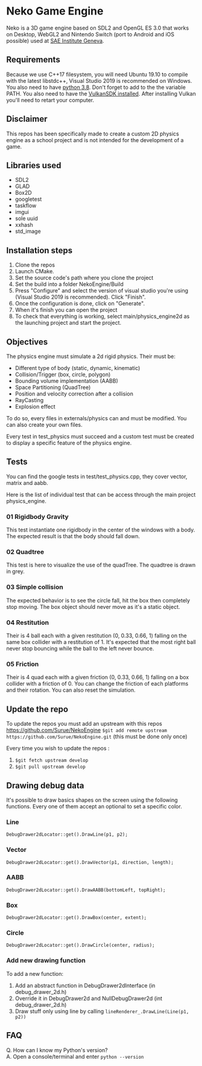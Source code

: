 # Neko Game Engine

Neko is a 3D game engine based on SDL2 and OpenGL ES 3.0 that works on Desktop, WebGL2 and Nintendo Switch (port to Android and iOS possible) used at [SAE Institute Geneva](https://sae.swiss).

## Requirements
Because we use C++17 filesystem, you will need Ubuntu 19.10 to compile with the latest libstdc++, Visual Studio 2019 is recommended on Windows.
You also need to have [python 3.8](https://www.python.org/downloads/windows/). Don't forget to add to the the variable PATH.  You also need to have the [VulkanSDK installed](https://vulkan.lunarg.com/). After installing Vulkan you'll need to retart your computer.
## Disclaimer
This repos has been specifically made to create a custom 2D physics engine as a school project and is not intended for the development of a game.

## Libraries used
- SDL2
- GLAD
- Box2D
- googletest
- taskflow
- imgui
- sole uuid
- xxhash
- std_image

## Installation steps
1. Clone the repos
2. Launch CMake. 
3. Set the source code's path where you clone the project
4. Set the build into a folder NekoEngine/Build
5. Press "Configure" and select the version of visual studio you're using (Visual Studio 2019 is recommended). Click "Finish".
6. Once the configuration is done, click on "Generate".
7. When it's finish you can open the project
8. To check that everything is working, select main/physics_engine2d as the launching project and start the project.

## Objectives 
The physics engine must simulate a 2d rigid physics. Their must be:
 - Different type of body (static, dynamic, kinematic)
 - Collision/Trigger (box, circle, polygon)
 - Bounding volume implementation (AABB)
 - Space Partitioning (QuadTree)
 - Position and velocity correction after a collision
 - RayCasting
 - Explosion effect 
 
 To do so, every files in externals/physics can and must be modified. You can also create your own files.

Every test in test_physics must succeed and a custom test must be created to display a specific feature of the physics engine.

## Tests
You can find the google tests in test/test_physics.cpp, they cover vector, matrix and aabb. 

Here is the list of individual test that can be access through the main project physics_engine.
### 01 Rigidbody Gravity
This test instantiate one rigidbody in the center of the windows with a body. The expected result is that the body should 
fall down.

### 02 Quadtree
This test is here to visualize the use of the quadTree. The quadtree is drawn in grey.

### 03 Simple collision
The expected behavior is to see the circle fall, hit the box then completely stop moving. The box object should never
move as it's a static object.

### 04 Restitution
Their is 4 ball each with a given restitution (0, 0.33, 0.66, 1) falling on the same box collider with a restitution of 1. 
It's expected that the most right ball never stop bouncing while the ball to the left never bounce. 

### 05 Friction
Their is 4 quad each with a given friction (0, 0.33, 0.66, 1) falling on a box collider with a friction of 0.
You can change the friction of each platforms and their rotation. You can also reset the simulation.

## Update the repo
To update the repos you must add an upstream with this repos https://github.com/Surue/NekoEngine
```$git add remote upstream https://github.com/Surue/NekoEngine.git``` (this must be done only once)

Every time you wish to update the repos :
1. ```$git fetch upstream develop```
2. ```$git pull upstream develop```

## Drawing debug data
It's possible to draw basics shapes on the screen using the following functions. Every one of them accept an optional 
to set a specific color.
### Line
``` DebugDrawer2dLocator::get().DrawLine(p1, p2); ```

### Vector
``` DebugDrawer2dLocator::get().DrawVector(p1, direction, length); ```

### AABB
``` DebugDrawer2dLocator::get().DrawAABB(bottomLeft, topRight); ```

### Box
``` DebugDrawer2dLocator::get().DrawBox(center, extent); ```

### Circle
``` DebugDrawer2dLocator::get().DrawCircle(center, radius); ```

### Add new drawing function
To add a new function:
1. Add an abstract function in DebugDrawer2dInterface (in debug_drawer_2d.h)
2. Override it in DebugDrawer2d and NullDebugDrawer2d (int debug_drawer_2d.h)
3. Draw stuff only using line by calling ``` lineRenderer_.DrawLine(Line(p1, p2)) ```

## FAQ
Q. How can I know my Python's version? \
A. Open a console/terminal and enter ```python --version```
